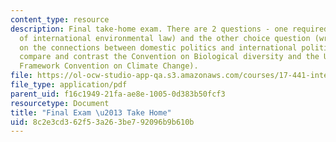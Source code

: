 ```yaml
---
content_type: resource
description: Final take-home exam. There are 2 questions - one required (on evolution
  of international environmental law) and the other choice question (write an essay
  on the connections between domestic politics and international politics OR Please
  compare and contrast the Convention on Biological diversity and the United Nations
  Framework Convention on Climate Change).
file: https://ol-ocw-studio-app-qa.s3.amazonaws.com/courses/17-441-international-politics-and-climate-change-fall-2007/8c2e3cd362f53a263be792096b9b610b_final_f2007.pdf
file_type: application/pdf
parent_uid: f16c1949-21fa-ae8e-1005-0d383b50fcf3
resourcetype: Document
title: "Final Exam \u2013 Take Home"
uid: 8c2e3cd3-62f5-3a26-3be7-92096b9b610b
---
```


